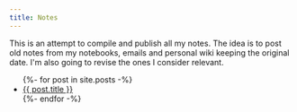 ```yaml
---
title: Notes
---
```


This is an attempt to compile and publish all my notes. The idea is to post old notes from my notebooks, emails and personal wiki keeping the original date. I'm also going to revise the ones I consider relevant.

<ul class="notes">
    {%- for post in site.posts -%}
    <li>
        <a href="{{ post.url }}">{{ post.title }}</a> 
    </li>
    {%- endfor -%}
</ul>
